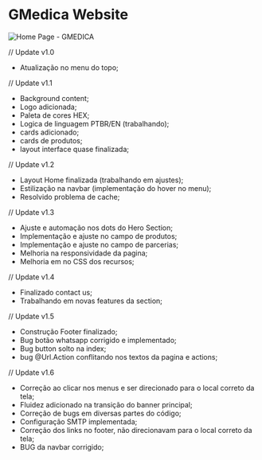 # GMedica Website

![Home Page - GMEDICA](https://github.com/user-attachments/assets/9a6cbd9c-9f69-491f-a2f0-955a17df50ab)


// Update v1.0 

- Atualização no menu do topo;


// Update v1.1

- Background content;
- Logo adicionada;
- Paleta de cores HEX;
- Logica de linguagem PTBR/EN (trabalhando);
- cards adicionado;
- cards de produtos;
- layout interface quase finalizada;


// Update v1.2

- Layout Home finalizada (trabalhando em ajustes);
- Estilização na navbar (implementação do hover no menu);
- Resolvido problema de cache;


// Update v1.3  

- Ajuste e automação nos dots do Hero Section;
- Implementação e ajuste no campo de produtos;
- ⁠Implementação e ajuste no campo de parcerias;
- ⁠Melhoria na responsividade da pagina;
- Melhoria em no CSS dos recursos;


// Update v1.4

- Finalizado contact us;
- Trabalhando em novas features da section;

// Update v1.5

- Construção Footer finalizado;
- Bug botão whatsapp corrigido e implementado;
- Bug button solto na index;
- bug @Url.Action conflitando nos textos da pagina e actions;

// Update v1.6

- Correção ao clicar nos menus e ser direcionado para o local correto da tela;
- Fluidez adicionado na transição do banner principal;
- Correção de bugs em diversas partes do código;
- Configuração SMTP implementada;
- Correção dos links no footer, não direcionavam para o local correto da tela;
- BUG da navbar corrigido;




